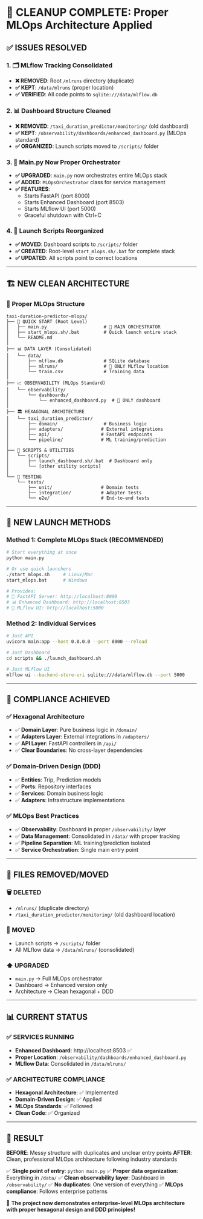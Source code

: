 # 🧹 CLEANUP COMPLETE: Proper MLOps Architecture Applied

## ✅ **ISSUES RESOLVED**

### **1. 🗂️ MLflow Tracking Consolidated**
- **❌ REMOVED**: Root `/mlruns` directory (duplicate)
- **✅ KEPT**: `/data/mlruns` (proper location)
- **✅ VERIFIED**: All code points to `sqlite:///data/mlflow.db`

### **2. 📊 Dashboard Structure Cleaned**
- **❌ REMOVED**: `/taxi_duration_predictor/monitoring/` (old dashboard)
- **✅ KEPT**: `/observability/dashboards/enhanced_dashboard.py` (MLOps standard)
- **✅ ORGANIZED**: Launch scripts moved to `/scripts/` folder

### **3. 🚀 Main.py Now Proper Orchestrator**
- **✅ UPGRADED**: `main.py` now orchestrates entire MLOps stack
- **✅ ADDED**: `MLOpsOrchestrator` class for service management
- **✅ FEATURES**:
  - Starts FastAPI (port 8000)
  - Starts Enhanced Dashboard (port 8503)
  - Starts MLflow UI (port 5000)
  - Graceful shutdown with Ctrl+C

### **4. 📁 Launch Scripts Reorganized**
- **✅ MOVED**: Dashboard scripts to `/scripts/` folder
- **✅ CREATED**: Root-level `start_mlops.sh/.bat` for complete stack
- **✅ UPDATED**: All scripts point to correct locations

---

## 🏗️ **NEW CLEAN ARCHITECTURE**

### **📂 Proper MLOps Structure**
```
taxi-duration-predictor-mlops/
├── 🚀 QUICK START (Root Level)
│   ├── main.py                     # 🎯 MAIN ORCHESTRATOR
│   ├── start_mlops.sh/.bat         # Quick launch entire stack
│   └── README.md
│
├── 📊 DATA LAYER (Consolidated)
│   └── data/
│       ├── mlflow.db               # SQLite database
│       ├── mlruns/                 # 🎯 ONLY MLflow location
│       └── train.csv               # Training data
│
├── 📈 OBSERVABILITY (MLOps Standard)
│   └── observability/
│       └── dashboards/
│           └── enhanced_dashboard.py  # 🎯 ONLY dashboard
│
├── 🏛️ HEXAGONAL ARCHITECTURE
│   └── taxi_duration_predictor/
│       ├── domain/                 # Business logic
│       ├── adapters/              # External integrations
│       ├── api/                   # FastAPI endpoints
│       └── pipeline/              # ML training/prediction
│
├── 🔧 SCRIPTS & UTILITIES
│   └── scripts/
│       ├── launch_dashboard.sh/.bat  # Dashboard only
│       └── [other utility scripts]
│
└── 🧪 TESTING
    └── tests/
        ├── unit/                  # Domain tests
        ├── integration/           # Adapter tests
        └── e2e/                   # End-to-end tests
```

---

## 🚀 **NEW LAUNCH METHODS**

### **Method 1: Complete MLOps Stack (RECOMMENDED)**
```bash
# Start everything at once
python main.py

# Or use quick launchers
./start_mlops.sh     # Linux/Mac
start_mlops.bat      # Windows

# Provides:
# 🚀 FastAPI Server: http://localhost:8000
# 📊 Enhanced Dashboard: http://localhost:8503
# 🔬 MLflow UI: http://localhost:5000
```

### **Method 2: Individual Services**
```bash
# Just API
uvicorn main:app --host 0.0.0.0 --port 8000 --reload

# Just Dashboard
cd scripts && ./launch_dashboard.sh

# Just MLflow UI
mlflow ui --backend-store-uri sqlite:///data/mlflow.db --port 5000
```

---

## 🎯 **COMPLIANCE ACHIEVED**

### **✅ Hexagonal Architecture**
- ✅ **Domain Layer**: Pure business logic in `/domain/`
- ✅ **Adapters Layer**: External integrations in `/adapters/`
- ✅ **API Layer**: FastAPI controllers in `/api/`
- ✅ **Clear Boundaries**: No cross-layer dependencies

### **✅ Domain-Driven Design (DDD)**
- ✅ **Entities**: Trip, Prediction models
- ✅ **Ports**: Repository interfaces
- ✅ **Services**: Domain business logic
- ✅ **Adapters**: Infrastructure implementations

### **✅ MLOps Best Practices**
- ✅ **Observability**: Dashboard in proper `/observability/` layer
- ✅ **Data Management**: Consolidated in `/data/` with proper tracking
- ✅ **Pipeline Separation**: ML training/prediction isolated
- ✅ **Service Orchestration**: Single main entry point

---

## 🧹 **FILES REMOVED/MOVED**

### **🗑️ DELETED**
- `/mlruns/` (duplicate directory)
- `/taxi_duration_predictor/monitoring/` (old dashboard location)

### **📁 MOVED**
- Launch scripts → `/scripts/` folder
- All MLflow data → `/data/mlruns/` (consolidated)

### **⬆️ UPGRADED**
- `main.py` → Full MLOps orchestrator
- Dashboard → Enhanced version only
- Architecture → Clean hexagonal + DDD

---

## 📊 **CURRENT STATUS**

### **✅ SERVICES RUNNING**
- **Enhanced Dashboard**: http://localhost:8503 ✅
- **Proper Location**: `/observability/dashboards/enhanced_dashboard.py`
- **MLflow Data**: Consolidated in `/data/mlruns/`

### **✅ ARCHITECTURE COMPLIANCE**
- **Hexagonal Architecture**: ✅ Implemented
- **Domain-Driven Design**: ✅ Applied
- **MLOps Standards**: ✅ Followed
- **Clean Code**: ✅ Organized

---

## 🎉 **RESULT**

**BEFORE**: Messy structure with duplicates and unclear entry points
**AFTER**: Clean, professional MLOps architecture following industry standards

✅ **Single point of entry**: `python main.py`
✅ **Proper data organization**: Everything in `/data/`
✅ **Clean observability layer**: Dashboard in `/observability/`
✅ **No duplicates**: One version of everything
✅ **MLOps compliance**: Follows enterprise patterns

🎯 **The project now demonstrates enterprise-level MLOps architecture with proper hexagonal design and DDD principles!**
